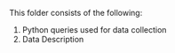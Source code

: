 This folder consists of the following:
1. Python queries used for data collection
2. Data Description
